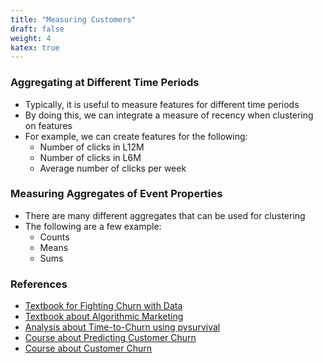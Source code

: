 ```yaml
---
title: "Measuring Customers"
draft: false
weight: 4
katex: true
---
```


### Aggregating at Different Time Periods
- Typically, it is useful to measure features for different time periods
- By doing this, we can integrate a measure of recency when clustering on features
- For example, we can create features for the following:
    - Number of clicks in L12M
    - Number of clicks in L6M
    - Average number of clicks per week

### Measuring Aggregates of Event Properties
- There are many different aggregates that can be used for clustering
- The following are a few example:
    - Counts
    - Means
    - Sums

### References
- [Textbook for Fighting Churn with Data](https://fightchurnwithdata.com/)
- [Textbook about Algorithmic Marketing](https://algorithmicweb.files.wordpress.com/2018/07/algorithmic-marketing-ai-for-marketing-operations-r1-7g.pdf)
- [Analysis about Time-to-Churn using pysurvival](https://github.com/square/pysurvival/blob/master/notebooks/Employee%20retention%20-%20Knowing%20when%20your%20employees%20will%20quit.ipynb)
- [Course about Predicting Customer Churn](https://www.datacamp.com/courses/marketing-analytics-predicting-customer-churn-in-python)
- [Course about Customer Churn](https://www.datacamp.com/courses/machine-learning-for-marketing-in-python)